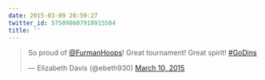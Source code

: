 ```yaml
---
date: 2015-03-09 20:59:27
twitter_id: 575098607918915584
title: ''
---
```


<blockquote class="twitter-tweet"><p lang="en" dir="ltr">So proud of <a href="https://twitter.com/FurmanHoops?ref_src=twsrc%5Etfw">@FurmanHoops</a>!  Great tournament!  Great spirit! <a href="https://twitter.com/hashtag/GoDins?src=hash&amp;ref_src=twsrc%5Etfw">#GoDins</a></p>&mdash; Elizabeth Davis (@ebeth930) <a href="https://twitter.com/ebeth930/status/575098216170958848?ref_src=twsrc%5Etfw">March 10, 2015</a></blockquote>
<script async src="https://platform.twitter.com/widgets.js" charset="utf-8"></script>
